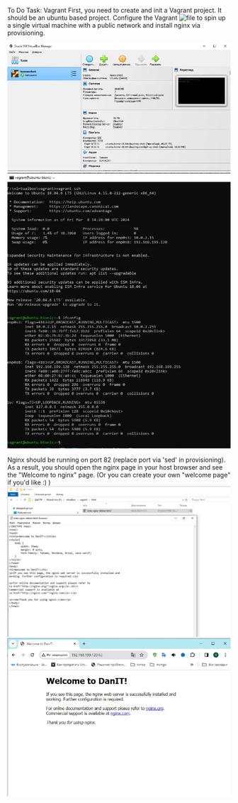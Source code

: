To Do
Task: Vagrant
First, you need to create and init a Vagrant project. 
It should be an ubuntu based project. Configure the Vagrant ![file](https://github.com/Visemir/danit-labs/blob/main/homework6/Vagrant) to spin up a single virtual machine with a public network and install nginx via provisioning. 

[](https://github.com/Visemir/danit-labs/blob/main/homework6/vagruntUP.jpg)
![](https://github.com/Visemir/danit-labs/blob/main/homework6/vagrantbox.jpg)
![](https://github.com/Visemir/danit-labs/blob/main/homework6/vagruntssh.jpg)

Nginx should be running on port 82 (replace port via 'sed' in provisioning). As a result, you should open the nginx page in your host browser and see the "Welcome to nginx" page. 
(Or you can create your own "welcome page" if you'd like :) )
![](https://github.com/Visemir/danit-labs/blob/main/homework6/vagrunthtml.jpg)
![](https://github.com/Visemir/danit-labs/blob/main/homework6/vagruntnginx.jpg) 
